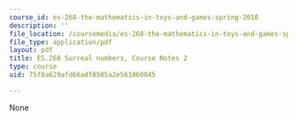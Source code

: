 ```yaml
---
course_id: es-268-the-mathematics-in-toys-and-games-spring-2010
description: ''
file_location: /coursemedia/es-268-the-mathematics-in-toys-and-games-spring-2010/75f8a629afd66adf8505a2e561060845_MITES_268S10_Ses2_surreal.pdf
file_type: application/pdf
layout: pdf
title: ES.268 Surreal numbers, Course Notes 2
type: course
uid: 75f8a629afd66adf8505a2e561060845

---
```

None